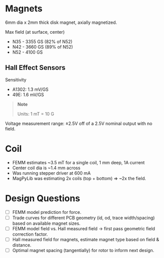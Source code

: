 
# Magnets
6mm dia x 2mm thick disk magnet, axially magnetized.

Max field (at surface, center)
- N35 - 3355 GS (82% of N52)
- N42 - 3660 GS (89% of N52)
- N52 - 4100 GS

## Hall Effect Sensors

Sensitivity
- A1302: 1.3 mV/GS
- 49E: 1.6 mV/GS

> **Note** 
>
> Units: 1 mT = 10 G

Voltage measurement range: ±2.5V off of a 2.5V nominal output with no field.

# Coil
- FEMM estimates ~3.5 mT for a single coil, 1 mm deep, 1A current 
- Center coil dia is ~1.4 mm across
- Was running stepper driver at 600 mA
- MagPyLib was estimating 2x coils (top + bottom) => ~2x the field.

# Design Questions

- [ ] FEMM model prediction for force.
- [ ] Trade curves for different PCB geometry (id, od, trace width/spacing) based on available magnet sizes.
- [ ] FEMM model field vs. Hall measured field -> first pass geometric field correction factor.
- [ ] Hall measured field for magnets, estimate magnet type based on field & distance.
- [ ] Optimal magnet spacing (tangentially) for rotor to inform next design.
